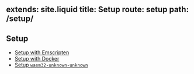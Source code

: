 extends: site.liquid
title: Setup
route: setup
path: /setup/
---

## Setup

* [Setup with Emscripten](emscripten/)
* [Setup with Docker](docker/)
* [Setup `wasm32-unknown-unknown`](wasm-target/)
